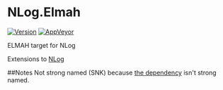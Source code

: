 # NLog.Elmah
[![Version](https://img.shields.io/nuget/v/NLog.ELMAH.svg)](https://www.nuget.org/packages/NLog.ELMAH)
[![AppVeyor](https://img.shields.io/appveyor/ci/Xharze/nlog-Elmah/master.svg)](https://ci.appveyor.com/project/Xharze/nlog-Elmah/branch/master)

ELMAH target for NLog

Extensions to [NLog](https://github.com/NLog/NLog/)

##Notes
Not strong named (SNK) because [the dependency](https://www.nuget.org/packages/elmah.corelibrary/) isn't strong named.   

